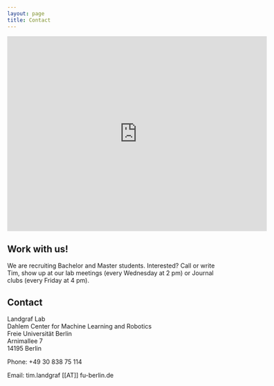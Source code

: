 ```yaml
---
layout: page
title: Contact
---
```

<div class="googleMap">
<iframe src="https://www.google.com/maps/embed?pb=!1m18!1m12!1m3!1d2431.2276276590846!2d13.29442991607577!3d52.45690487980226!2m3!1f0!2f0!3f0!3m2!1i1024!2i768!4f13.1!3m3!1m2!1s0x47a85a6feed59081%3A0xf1f03e1709d7e38!2sArnimallee%207%2C%2014195%20Berlin!5e0!3m2!1sen!2sde!4v1615894542277!5m2!1sen!2sde" width="600" height="450" style="border:0;" allowfullscreen="" loading="lazy"></iframe>
</div>

## Work with us!

We are recruiting Bachelor and Master students. Interested? Call or write Tim, show up at our lab meetings (every Wednesday at 2 pm) or Journal clubs (every Friday at 4 pm).

## Contact

Landgraf Lab <br/>
Dahlem Center for Machine Learning and Robotics <br/>
Freie Universität Berlin <br/>
Arnimallee 7 <br/>
14195 Berlin <br/>

Phone: +49 30 838 75 114

Email: tim.landgraf [[AT]] fu-berlin.de
